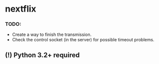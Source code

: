 # nextflix

### TODO:
- Create a way to finish the transmission.
- Check the control socket (in the server) for possible timeout problems.

## (!) Python 3.2+ required